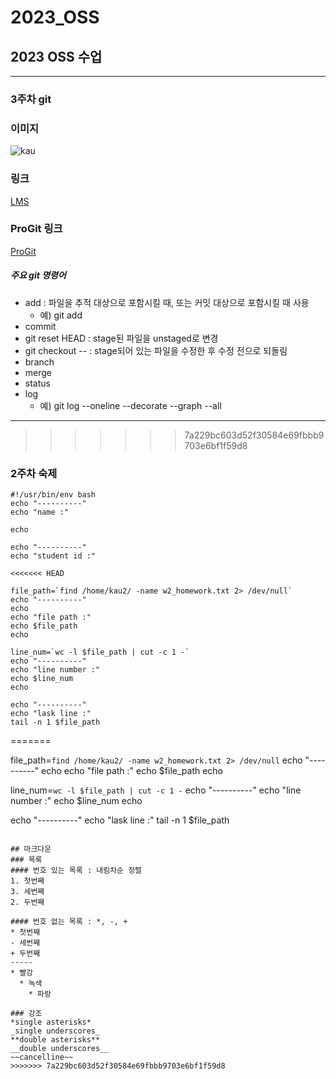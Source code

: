 # 2023_OSS   
## 2023 OSS 수업   
------

### 3주차 git   

### 이미지   
![kau](https://user-images.githubusercontent.com/121751509/227792911-0413c631-2008-4cac-8a98-69d7e8b2df42.png)   

### 링크   
[LMS](https://lms.kau.ac.kr/login.php)   

### ProGit 링크   
[ProGit](https://git-scm.com/book/ko/v2) 

##### 주요 git 명령어
* add : 파일을 추적 대상으로 포함시킬 때, 또는 커밋 대상으로 포함시킬 때 사용
    * 예) git add <file name>
* commit
* git reset HEAD <file> : stage된 파일을 unstaged로 변경
* git checkout -- <file> : stage되어 있는 파일을 수정한 후 수정 전으로 되돌림 
* branch
* merge
* status
* log
    * 예) git log --oneline --decorate --graph --all

------
>>>>>>> 7a229bc603d52f30584e69fbbb9703e6bf1f59d8

### 2주차 숙제
```
#!/usr/bin/env bash
echo "----------"
echo "name :"

echo

echo "----------"
echo "student id :"

<<<<<<< HEAD

file_path=`find /home/kau2/ -name w2_homework.txt 2> /dev/null`
echo "----------"
echo
echo "file path :"
echo $file_path
echo

line_num=`wc -l $file_path | cut -c 1 -`
echo "----------"
echo "line number :"
echo $line_num
echo

echo "----------"
echo "lask line :"
tail -n 1 $file_path
```
=======

file_path=`find /home/kau2/ -name w2_homework.txt 2> /dev/null`
echo "----------"
echo
echo "file path :"
echo $file_path
echo

line_num=`wc -l $file_path | cut -c 1 -`
echo "----------"
echo "line number :"
echo $line_num
echo

echo "----------"
echo "lask line :"
tail -n 1 $file_path
```

## 마크다운
### 목록
#### 번호 있는 목록 : 내림차순 정렬
1. 첫번째
3. 세번째
2. 두번째

#### 번호 없는 목록 : *, -, +
* 첫번째
- 세번째
+ 두번째
-----
* 빨강
  * 녹색
    * 파랑

### 강조
*single asterisks*    
_single underscores_    
**double asterisks**    
__double underscores__    
~~cancelline~~    
>>>>>>> 7a229bc603d52f30584e69fbbb9703e6bf1f59d8
